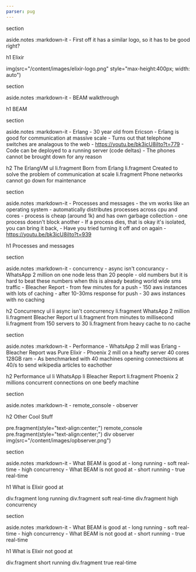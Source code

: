 ```yaml
---
parser: pug
---
```


section

  aside.notes
    :markdown-it
      - First off it has a similar logo, so it has to be good right?

  h1 Elixir

  img(src="/content/images/elixir-logo.png" style="max-height:400px; width: auto")

section

  aside.notes
    :markdown-it
      - BEAM walkthrough

  h1 BEAM

section

  aside.notes
    :markdown-it
      - Erlang
        - 30 year old from Ericson
        - Erlang is good for communication at massive scale
          - Turns out that telephone switches are analagous to the web
          - https://youtu.be/bk3icU8iIto?t=779
        - Code can be deployed to a running server (code deltas)
          - The phones cannot be brought down for any reason

  h2 The ErlangVM
  ul
    li.fragment Born from Erlang
    li.fragment Created to solve the problem of communication at scale
    li.fragment Phone networks cannot go down for maintenance

section

  aside.notes
    :markdown-it
      - Processes and messages
        - the vm works like an operating system
        - automatically distributes processes across cpu and cores
        - process is cheap (around 1k) and has own garbage collection
        - one process doesn't block another
        - If a process dies, that is okay it's isolated, you can bring it back,
          - Have you tried turning it off and on again
          - https://youtu.be/bk3icU8iIto?t=939

  h1 Processes and messages

section

  aside.notes
    :markdown-it
      - concurrency
        - async isn't concurancy
        - WhatsApp 2 million on one node less than 20 people
          - old numbers but it is hard to beat these numbers when this is already beating world wide sms traffic
        - Bleacher Report
          - from few minutes for a push
          - 150 aws instances with lots of caching
          - after 10-30ms response for push
          - 30 aws instances with no caching

  h2 Concurrency
  ul
    li async isn't concurrency
    li.fragment WhatsApp 2 million
    li.fragment Bleacher Report
      ul
        li.fragment from minutes to millisecond
        li.fragment from 150 servers to 30
        li.fragment from heavy cache to no cache

section

  aside.notes
    :markdown-it
      - Performance
        - WhatsApp 2 mill was Erlang
        - Bleacher Report was Pure Elixir
        - Phoenix 2 mill on a heafty server 40 cores 128GB ram
          - As benchmarked with 40 machines opening connectsions at 40/s to send wikipedia articles to eachother

  h2 Performance
  ul
    li WhatsApp
    li Bleacher Report
    li.fragment Phoenix 2 millions concurrent connections on one beefy machine

section

  aside.notes
    :markdown-it
      - remote_console
      - observer

  h2 Other Cool Stuff

  pre.fragment(style="text-align:center;") remote_console
  pre.fragment(style="text-align:center;")
    div observer
    img(src="/content/images/opbserver.png")

section

  aside.notes
    :markdown-it
      - What BEAM is good at
        - long running
        - soft real-time
        - high concurrency
      - What BEAM is not good at
        - short running
        - true real-time

  h1 What is Elixir good at

  div.fragment long running
  div.fragment soft real-time
  div.fragment high concurrency

section

  aside.notes
    :markdown-it
      - What BEAM is good at
        - long running
        - soft real-time
        - high concurrency
      - What BEAM is not good at
        - short running
        - true real-time

  h1 What is Elixir not good at

  div.fragment short running
  div.fragment true real-time
